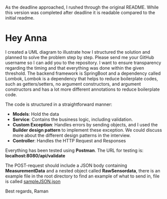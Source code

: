 As the deadline approached, I rushed through the original README. While this version was completed after deadline it is readable compared to the initial readme.

# Hey Anna

I created a UML diagram to illustrate how I structured the solution and planned to solve the problem step by step. Please send me your GitHub username so I can add you to the repository. I want to ensure transparency regarding the timing and that everything was done within the given threshold. The backend framework is SpringBoot and a dependency called Lombok, Lombok is a dependency that helps to reduce boilerplate codes, such as getters/setters, no argument constructors, and argument constructors and has a lot more different annotations to reduce boilerplate code.

The code is structured in a straightforward manner:
- **Models**: Hold the data 
- **Service**: Contains the business logic, including validation.
- **Custom Exception**: Handles errors by sending objects, and I used the **Builder design pattern** to implement these exception. We could discuss more about the different design patterns in the interview.
- **Controller**: Handles the  HTTP Request and Responses

Everything has been tested using **Postman**. The URL for testing is:
**localhost:8080/api/validate**

The POST-request should include a JSON body containing **MeasurementData** and a nested object called **RawSensordata**, there is an example file in the root directory to find an example of what to send in, file is called [sampleJSON.json](https://github.com/RaymondSWE/ServiceJSONData/blob/main/SampleJSON.json)



Best regards,
Raman

